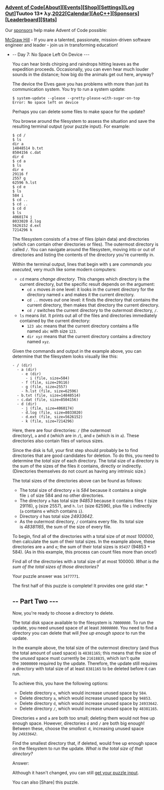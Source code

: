 ### [Advent of Code](https://adventofcode.com/)[[About]](https://adventofcode.com/2022/about)[[Events]](https://adventofcode.com/2022/events)[[Shop]](https://teespring.com/stores/advent-of-code)[[Settings]](https://adventofcode.com/2022/settings)[[Log Out]](https://adventofcode.com/2022/auth/logout)Tuutoo 13* λy.[2022[Calendar]](https://adventofcode.com/2022)[[AoC++]](https://adventofcode.com/2022/support)[[Sponsors]](https://adventofcode.com/2022/sponsors)[[Leaderboard]](https://adventofcode.com/2022/leaderboard)[[Stats]](https://adventofcode.com/2022/stats)

Our [sponsors](https://adventofcode.com/2022/sponsors) help make Advent of Code possible:

[McGraw Hill](https://careers.mheducation.com/) - If you are a talented, passionate, mission-driven software engineer and leader - join us in transforming education!

- -- Day 7: No Space Left On Device ---

    You can hear birds chirping and raindrops hitting leaves as the expedition proceeds. Occasionally, you can even hear much louder sounds in the distance; how big do the animals get out here, anyway?

    The device the Elves gave you has problems with more than just its communication system. You try to run a system update:

    ```
    $ system-update --please --pretty-please-with-sugar-on-top
    Error: No space left on device

    ```

    Perhaps you can delete some files to make space for the update?

    You browse around the filesystem to assess the situation and save the resulting terminal output (your puzzle input). For example:

    ```
    $ cd /
    $ ls
    dir a
    14848514 b.txt
    8504156 c.dat
    dir d
    $ cd a
    $ ls
    dir e
    29116 f
    2557 g
    62596 h.lst
    $ cd e
    $ ls
    584 i
    $ cd ..
    $ cd ..
    $ cd d
    $ ls
    4060174 j
    8033020 d.log
    5626152 d.ext
    7214296 k

    ```

    The filesystem consists of a tree of files (plain data) and directories (which can contain other directories or files). The outermost directory is called `/`. You can navigate around the filesystem, moving into or out of directories and listing the contents of the directory you're currently in.

    Within the terminal output, lines that begin with `$` are *commands you executed*, very much like some modern computers:

    - `cd` means *change directory*. This changes which directory is the current directory, but the specific result depends on the argument:
        - `cd x` moves *in* one level: it looks in the current directory for the directory named `x` and makes it the current directory.
        - `cd ..` moves *out* one level: it finds the directory that contains the current directory, then makes that directory the current directory.
        - `cd /` switches the current directory to the outermost directory, `/`.
    - `ls` means *list*. It prints out all of the files and directories immediately contained by the current directory:
        - `123 abc` means that the current directory contains a file named `abc` with size `123`.
        - `dir xyz` means that the current directory contains a directory named `xyz`.

    Given the commands and output in the example above, you can determine that the filesystem looks visually like this:

    ```
    - / (dir)
      - a (dir)
        - e (dir)
          - i (file, size=584)
        - f (file, size=29116)
        - g (file, size=2557)
        - h.lst (file, size=62596)
      - b.txt (file, size=14848514)
      - c.dat (file, size=8504156)
      - d (dir)
        - j (file, size=4060174)
        - d.log (file, size=8033020)
        - d.ext (file, size=5626152)
        - k (file, size=7214296)

    ```

    Here, there are four directories: `/` (the outermost directory), `a` and `d` (which are in `/`), and `e` (which is in `a`). These directories also contain files of various sizes.

    Since the disk is full, your first step should probably be to find directories that are good candidates for deletion. To do this, you need to determine the *total size* of each directory. The total size of a directory is the sum of the sizes of the files it contains, directly or indirectly. (Directories themselves do not count as having any intrinsic size.)

    The total sizes of the directories above can be found as follows:

    - The total size of directory `e` is *584* because it contains a single file `i` of size 584 and no other directories.
    - The directory `a` has total size *94853* because it contains files `f` (size 29116), `g` (size 2557), and `h.lst` (size 62596), plus file `i` indirectly (`a` contains `e` which contains `i`).
    - Directory `d` has total size *24933642*.
    - As the outermost directory, `/` contains every file. Its total size is *48381165*, the sum of the size of every file.

    To begin, find all of the directories with a total size of *at most 100000*, then calculate the sum of their total sizes. In the example above, these directories are `a` and `e`; the sum of their total sizes is *`95437`* (94853 + 584). (As in this example, this process can count files more than once!)

    Find all of the directories with a total size of at most 100000. *What is the sum of the total sizes of those directories?*

    Your puzzle answer was `1477771`.

    The first half of this puzzle is complete! It provides one gold star: *

    ## -- Part Two ---

    Now, you're ready to choose a directory to delete.

    The total disk space available to the filesystem is *`70000000`*. To run the update, you need unused space of at least *`30000000`*. You need to find a directory you can delete that will *free up enough space* to run the update.

    In the example above, the total size of the outermost directory (and thus the total amount of used space) is `48381165`; this means that the size of the *unused* space must currently be `21618835`, which isn't quite the `30000000` required by the update. Therefore, the update still requires a directory with total size of at least `8381165` to be deleted before it can run.

    To achieve this, you have the following options:

    - Delete directory `e`, which would increase unused space by `584`.
    - Delete directory `a`, which would increase unused space by `94853`.
    - Delete directory `d`, which would increase unused space by `24933642`.
    - Delete directory `/`, which would increase unused space by `48381165`.

    Directories `e` and `a` are both too small; deleting them would not free up enough space. However, directories `d` and `/` are both big enough! Between these, choose the *smallest*: `d`, increasing unused space by *`24933642`*.

    Find the smallest directory that, if deleted, would free up enough space on the filesystem to run the update. *What is the total size of that directory?*

    Answer: 

    Although it hasn't changed, you can still [get your puzzle input](https://adventofcode.com/2022/day/7/input).

    You can also [Share] this puzzle.